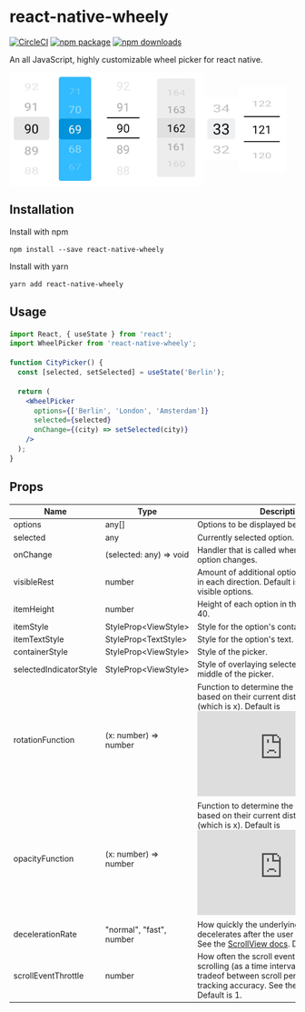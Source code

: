 # react-native-wheely

[![CircleCI](https://circleci.com/gh/erksch/react-native-wheely.svg?style=svg)](https://circleci.com/gh/erksch/react-native-wheely)
[![npm package](https://badge.fury.io/js/react-native-wheely.svg)](https://www.npmjs.com/package/react-native-wheely)
[![npm downloads](https://img.shields.io/npm/dm/react-native-wheely.svg)](https://www.npmjs.com/package/react-native-wheely)

An all JavaScript, highly customizable wheel picker for react native.

<img src="./screenshots/design_5_gray.jpg" align="center"  alt="drawing" height="200"/><img src="./screenshots/design_5_blue.jpg" align="center" alt="drawing" height="200"/><img src="./screenshots/design_5_plane.jpg" align="center"  alt="drawing" height="200" /><img src="./screenshots/design_5_gray_box.jpg" align="center" alt="drawing" height="200" /><img src="./screenshots/design_3_gray.jpg" align="center" alt="drawing" height="110" /><img src="./screenshots/design_3_plane.jpg" align="center" alt="drawing" height="150" />

## Installation 

Install with npm

```
npm install --save react-native-wheely
```

Install with yarn

```
yarn add react-native-wheely
```

## Usage

```jsx
import React, { useState } from 'react';
import WheelPicker from 'react-native-wheely';

function CityPicker() {
  const [selected, setSelected] = useState('Berlin');
  
  return (
    <WheelPicker 
      options={['Berlin', 'London', 'Amsterdam']}
      selected={selected}
      onChange={(city) => setSelected(city)}
    />
  );
}
``` 

## Props

| Name        | Type                    | Description   |
|-------------|-------------------------|----------------------------------|
|options  | any[]  | Options to be displayed be the wheel picker. |
|selected    | any  | Currently selected option. |
|onChange     | (selected: any) => void           | Handler that is called when the selected option changes. |
|visibleRest| number | Amount of additional options that are visible in each direction. Default is 2, resulting in 5 visible options. |
|itemHeight        | number                  | Height of each option in the picker. Default is 40. |
|itemStyle | StyleProp\<ViewStyle\>         | Style for the option's container. |
|itemTextStyle| StyleProp\<TextStyle\>    | Style for the option's text. |
|containerStyle| StyleProp\<ViewStyle\> | Style of the picker. |
|selectedIndicatorStyle| StyleProp\<ViewStyle\> | Style of overlaying selected-indicator in the middle of the picker. |
|rotationFunction| (x: number) => number | Function to determine the x rotation of items based on their current distance to the center (which is x). Default is ![rotation equation](https://latex.codecogs.com/gif.latex?%5Csmall%20f%28x%29%20%3D%201%20-%20%5Cleft%20%28%201%5Cover2%20%5Cright%20%29%20%5E%7Bx%7D) |
|opacityFunction | (x: number) => number | Function to determine the opacity of items based on their current distance to the center (which is x). Default is ![opacity equation](https://latex.codecogs.com/gif.latex?%5Csmall%20f%28x%29%20%3D%20%5Cleft%20%28%201%5Cover3%20%5Cright%20%29%20%5E%7Bx%7D)
|decelerationRate| "normal", "fast", number | How quickly the underlying scroll view decelerates after the user lifts their finger. See the [ScrollView docs](https://facebook.github.io/react-native/docs/scrollview.html#decelerationrate). Default is "fast". |
|scrollEventThrottle| number | How often the scroll event will be fired while scrolling (as a time interval in ms). Impacts tradeof between scroll performance and tracking accuracy. See the [ScrollView docs](https://facebook.github.io/react-native/docs/scrollview.html#scrolleventthrottle). Default is 1.
